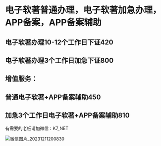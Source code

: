 # 电子软著普通办理，电子软著加急办理，APP备案，APP备案辅助
## 电子软著办理10-12个工作日下证420 
## 电子软著办理3个工作日加急下证800

## 增值服务：
## 普通电子软著+APP备案辅助450
## 加急3个工作日电子软著+APP备案辅助810

有需要的老板请加微信：K7_NET

![微信图片_20231211200830](http://k7net-storage.shk7.net.cn/WeChat/QR/%E5%BE%AE%E4%BF%A1%E5%9B%BE%E7%89%87_20231211200830.jpg)
